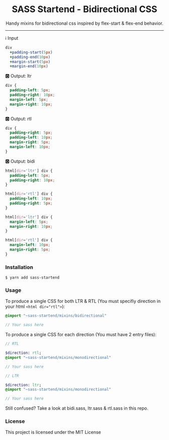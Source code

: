 <h1 align="center"> SASS Startend - Bidirectional CSS</h1>

<p align="center"> Handy mixins for bidirectional css inspired by flex-start &amp; flex-end behavior. </p>

<hr/>

ℹ️ Input
```sass
div
  +padding-start(5px)
  +padding-end(10px)
  +margin-start(5px)
  +margin-end(10px)
```

🅾️ Output: ltr
```css
div {
  padding-left: 5px;
  padding-right: 10px;
  margin-left: 5px;
  margin-right: 10px;
}
```

🅾️ Output: rtl
```css
div {
  padding-right: 5px;
  padding-left: 10px;
  margin-right: 5px;
  margin-left: 10px;
}
```

🅾️ Output: bidi
```css
html[dir='ltr'] div {
  padding-left: 5px;
  padding-right: 10px;
}

html[dir='rtl'] div {
  padding-left: 10px;
  padding-right: 5px;
}

html[dir='ltr'] div {
  margin-left: 5px;
  margin-right: 10px;
}

html[dir='rtl'] div {
  margin-left: 10px;
  margin-right: 5px; 
}
```

<h3> Installation </h3>

```shell
$ yarn add sass-startend
```

<h3> Usage </h3>

To produce a single CSS for both LTR & RTL (You must specifiy direction in your html `<html dir="rtl">`):
```sass
@import "~sass-startend/mixins/bidirectional"

// Your sass here
```

To produce a single CSS for each direction (You must have 2 entry files):

```sass
// RTL

$direction: rtl;
@import "~sass-startend/mixins/monodirectional"

// Your sass here
```

```sass
// LTR

$direction: ltr;
@import "~sass-startend/mixins/monodirectional"

// Your sass here
```

<p>
Still confused? Take a look at bidi.sass, ltr.sass & rtl.sass in this repo.
</p>

<h3>License</h3>

This project is licensed under the MIT License

